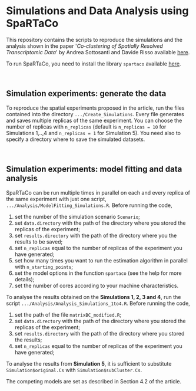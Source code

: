 # Simulations and Data Analysis using SpaRTaCo
This repository contains the scripts to reproduce the simulations and the analysis shown in the paper '*Co-clustering of Spatially Resolved Transcriptomic Data*' by Andrea Sottosanti and Davide Risso available [here](https://arxiv.org/abs/2110.04872).

To run SpaRTaCo, you need to install the library `spartaco` available [here](https://github.com/andreasottosanti/spartaco).

&nbsp;
## Simulation experiments: generate the data
To reproduce the spatial experiments proposed in the article, run the files contained into the directory `.../Create_Simulations`. Every file generates and saves multiple replicas of the same experiment. You can choose the number of replicas with `n_replicas` (default is `n_replicas = 10` for Simulations 1,..,4 and `n_replicas = 1` for Simulation 5). You need also to specify a directory where to save the simulated datasets.

&nbsp;
## Simulation experiments: model fitting and data analysis
SpaRTaCo can be run multiple times in parallel on each and every replica of the same experiment with just one script, `.../Analysis/ModelFitting_Simulations.R`.
Before running the code, 

1. set the number of the simulation scenario `Scenario`;
2. set `data.directory` with the path of the directory where you stored the replicas of the experiment;
3. set `results.directory` with the path of the directory where you the results to be saved;
4. set `n_replicas` equal to the number of replicas of the experiment you have generated;
5. set how many times you want to run the estimation algorithm in parallel with `n_starting_points`;
6. set the model options in the function `spartaco` (see the help for more details);
7. set the number of cores according to your machine characteristics.

To analyse the results obtained on the **Simulations 1, 2, 3 and 4**, run the script `.../Analysis/Analysis_Simulations_1to4.R`. 
Before running the code,

1. set the path of the file `matrixBC_modified.R`;
2. set `data.directory` with the path of the directory where you stored the replicas of the experiment;
3. set `results.directory` with the path of the directory where you stored the results;
4. set `n_replicas` equal to the number of replicas of the experiment you have generated;

To analyse the results from **Simulation 5**, it is sufficient to substitute `Simulation$original.Cs` with `Simulation$subCluster.Cs`.

The competing models are set as described in Section 4.2 of the article.
